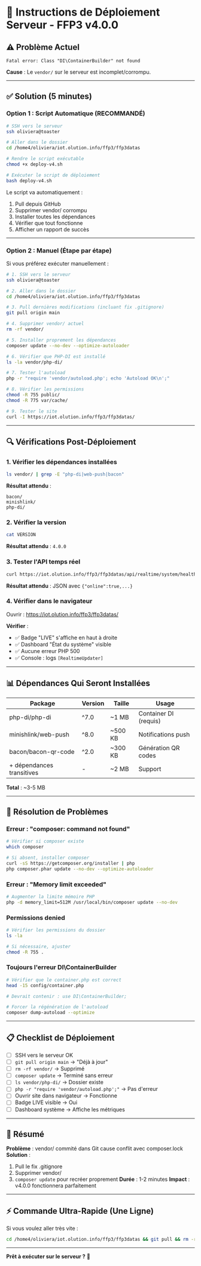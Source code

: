 # 🚀 Instructions de Déploiement Serveur - FFP3 v4.0.0

## ⚠️ Problème Actuel

```
Fatal error: Class "DI\ContainerBuilder" not found
```

**Cause** : Le `vendor/` sur le serveur est incomplet/corrompu.

---

## ✅ Solution (5 minutes)

### **Option 1 : Script Automatique** (RECOMMANDÉ)

```bash
# SSH vers le serveur
ssh oliviera@toaster

# Aller dans le dossier
cd /home4/oliviera/iot.olution.info/ffp3/ffp3datas

# Rendre le script exécutable
chmod +x deploy-v4.sh

# Exécuter le script de déploiement
bash deploy-v4.sh
```

Le script va automatiquement :
1. Pull depuis GitHub
2. Supprimer vendor/ corrompu
3. Installer toutes les dépendances
4. Vérifier que tout fonctionne
5. Afficher un rapport de succès

---

### **Option 2 : Manuel** (Étape par étape)

Si vous préférez exécuter manuellement :

```bash
# 1. SSH vers le serveur
ssh oliviera@toaster

# 2. Aller dans le dossier
cd /home4/oliviera/iot.olution.info/ffp3/ffp3datas

# 3. Pull dernières modifications (incluant fix .gitignore)
git pull origin main

# 4. Supprimer vendor/ actuel
rm -rf vendor/

# 5. Installer proprement les dépendances
composer update --no-dev --optimize-autoloader

# 6. Vérifier que PHP-DI est installé
ls -la vendor/php-di/

# 7. Tester l'autoload
php -r "require 'vendor/autoload.php'; echo 'Autoload OK\n';"

# 8. Vérifier les permissions
chmod -R 755 public/
chmod -R 775 var/cache/

# 9. Tester le site
curl -I https://iot.olution.info/ffp3/ffp3datas/
```

---

## 🔍 Vérifications Post-Déploiement

### 1. **Vérifier les dépendances installées**

```bash
ls vendor/ | grep -E "php-di|web-push|bacon"
```

**Résultat attendu** :
```
bacon/
minishlink/
php-di/
```

### 2. **Vérifier la version**

```bash
cat VERSION
```

**Résultat attendu** : `4.0.0`

### 3. **Tester l'API temps réel**

```bash
curl https://iot.olution.info/ffp3/ffp3datas/api/realtime/system/health
```

**Résultat attendu** : JSON avec `{"online":true,...}`

### 4. **Vérifier dans le navigateur**

Ouvrir : https://iot.olution.info/ffp3/ffp3datas/

**Vérifier** :
- ✅ Badge "LIVE" s'affiche en haut à droite
- ✅ Dashboard "État du système" visible
- ✅ Aucune erreur PHP 500
- ✅ Console : logs `[RealtimeUpdater]`

---

## 📊 Dépendances Qui Seront Installées

| Package | Version | Taille | Usage |
|---------|---------|--------|-------|
| php-di/php-di | ^7.0 | ~1 MB | Container DI (requis) |
| minishlink/web-push | ^8.0 | ~500 KB | Notifications push |
| bacon/bacon-qr-code | ^2.0 | ~300 KB | Génération QR codes |
| + dépendances transitives | - | ~2 MB | Support |

**Total** : ~3-5 MB

---

## 🐛 Résolution de Problèmes

### **Erreur : "composer: command not found"**

```bash
# Vérifier si composer existe
which composer

# Si absent, installer composer
curl -sS https://getcomposer.org/installer | php
php composer.phar update --no-dev --optimize-autoloader
```

### **Erreur : "Memory limit exceeded"**

```bash
# Augmenter la limite mémoire PHP
php -d memory_limit=512M /usr/local/bin/composer update --no-dev
```

### **Permissions denied**

```bash
# Vérifier les permissions du dossier
ls -la

# Si nécessaire, ajuster
chmod -R 755 .
```

### **Toujours l'erreur DI\ContainerBuilder**

```bash
# Vérifier que le container.php est correct
head -15 config/container.php

# Devrait contenir : use DI\ContainerBuilder;

# Forcer la régénération de l'autoload
composer dump-autoload --optimize
```

---

## 📋 Checklist de Déploiement

- [ ] SSH vers le serveur OK
- [ ] `git pull origin main` → "Déjà à jour"
- [ ] `rm -rf vendor/` → Supprimé
- [ ] `composer update` → Terminé sans erreur
- [ ] `ls vendor/php-di/` → Dossier existe
- [ ] `php -r "require 'vendor/autoload.php';"` → Pas d'erreur
- [ ] Ouvrir site dans navigateur → Fonctionne
- [ ] Badge LIVE visible → Oui
- [ ] Dashboard système → Affiche les métriques

---

## 🎯 Résumé

**Problème** : vendor/ commité dans Git cause conflit avec composer.lock
**Solution** : 
1. Pull le fix .gitignore
2. Supprimer vendor/
3. `composer update` pour recréer proprement
**Durée** : 1-2 minutes
**Impact** : v4.0.0 fonctionnera parfaitement

---

## ⚡ Commande Ultra-Rapide (Une Ligne)

Si vous voulez aller très vite :

```bash
cd /home4/oliviera/iot.olution.info/ffp3/ffp3datas && git pull && rm -rf vendor/ && composer update --no-dev --optimize-autoloader && echo "✅ DÉPLOIEMENT TERMINÉ"
```

---

**Prêt à exécuter sur le serveur ?** 🚀

